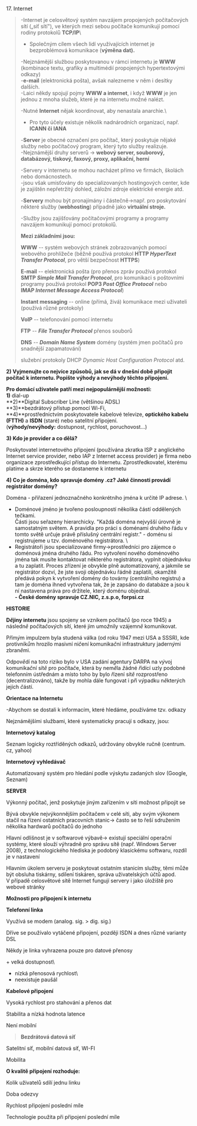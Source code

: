 17\. Internet

> -Internet je celosvětový systém navzájem propojených počítačových sítí
> („síť sítí"), ve kterých mezi sebou počítače komunikují pomocí rodiny
> protokolů **TCP/IP**\
> - Společným cílem všech lidí využívajících internet je bezproblémová
> komunikace (**výměna dat).**
>
> -Nejznámější službou poskytovanou v rámci internetu je **WWW**
> (kombinace textu, grafiky a multimédií propojených hypertextovými
> odkazy)\
> -**e-mail** (elektronická pošta), avšak nalezneme v něm i desítky
> dalších.\
> -Laici někdy spojují pojmy **WWW a internet**, i když **WWW** je jen
> jednou z mnoha služeb, které je na internetu možné nalézt.
>
> -Nutné **Internet** nějak koordinovat, aby nenastala anarchie.\
> - Pro tyto účely existuje několik nadnárodních organizací, např.
> **ICANN či IANA**
>
> -**Server** je obecné označení pro počítač, který poskytuje nějaké
> služby nebo počítačový program, který tyto služby realizuje.\
> -Nejznámější druhy serverů → **webový server, souborový, databázový,
> tiskový, faxový, proxy, aplikační, herní**
>
> -Servery v internetu se mohou nacházet přímo ve firmách, školách nebo
> domácnostech.\
> -jsou však umisťovány do specializovaných hostingových center, kde je
> zajištěn nepřetržitý dohled, záložní zdroje elektrické energie atd.
>
> -**Servery** mohou být pronajímány i částečně-\>např. pro poskytování
> některé služby (**webhosting**) případně jako **virtuální stroje.**
>
> -Služby jsou zajišťovány počítačovými programy a programy navzájem
> komunikují pomocí protokolů.
>
> **Mezi základními jsou:**
>
> **WWW** -- systém webových stránek zobrazovaných pomocí webového
> prohlížeče (běžně používá protokol **HTTP *HyperText Transfer
> Protocol***, pro větší bezpečnost **HTTPS**)
>
> **E-mail** -- elektronická pošta (pro přenos zpráv používá protokol
> **SMTP *Simple Mail Transfer Protocol***, pro komunikaci s poštovními
> programy používá protokol **POP3 *Post Office Protocol*** nebo
> **IMAP *Internet Message Access Protocol***)
>
> **Instant messaging** -- online (přímá, živá) komunikace mezi
> uživateli (používá různé protokoly)
>
> **VoIP** -- telefonování pomocí internetu
>
> **FTP** -- ***File Transfer Protocol*** přenos souborů
>
> **DNS** -- ***Domain Name System*** domény (systém jmen počítačů pro
> snadnější zapamatování)
>
> služební protokoly DHCP *Dynamic Host Configuration Protocol* atd.

**2) Vyjmenujte co nejvíce způsobů, jak se dá v dnešní době připojit
počítač k internetu. Popište výhody a nevýhody těchto připojení.**

**Pro domácí uživatele patří mezi nejpopulárnější možnosti:**\
**1)** dial-up\
**2)**Digital Subscriber Line (většinou ADSL)\
**3)**bezdrátový přístup pomocí Wi-Fi,\
**4)**prostřednictvím poskytovatele kabelové televize, **optického
kabelu (FTTH)** a **ISDN** (staré) nebo satelitní připojení.\
(**výhody/nevýhody:** dostupnost, rychlost, poruchovost...)

**3) Kdo je provider a co dělá?**

Poskytovatel internetového připojení (používána zkratka ISP z anglického
Internet service provider, nebo IAP z Internet access provider) je firma
nebo organizace zprostředkující přístup do Internetu. Zprostředkovatel,
kterému platíme a skrze kterého se dostaneme k internetu

**4) Co je doména, kdo spravuje domény .cz? Jaké činnosti provádí
registrátor domény?**

Doména - přiřazení jednoznačného konkrétního jména k určité IP adrese. \
- Doménové jméno je tvořeno posloupností několika částí oddělených
tečkami.\
Části jsou seřazeny hierarchicky. \"Každá doména nejvyšší úrovně je
samostatným světem. A pravidla pro práci s doménami druhého řádu v tomto
světě určuje právě příslušný centrální registr.\" - doménu si
registrujeme u tzv. doménového registrátora. \
- Registrátoři jsou specializované firmy-\>prostředníci pro zájemce o
doménová jména druhého řádu. Pro vytvoření nového doménového jména tak
musíte kontaktovat některého registrátora, vyplnit objednávku a tu
zaplatit. Proces zřízení je obvykle plně automatizovaný, a jakmile se
registrátor dozví, že jste svoji objednávku řádně zaplatili, okamžitě
předává pokyn k vytvoření domény do továrny (centrálního registru) a tam
je doména ihned vytvořena tak, že je zapsáno do databáze a jsou k ní
nastavena práva pro držitele, který doménu objednal. \
**- České domény spravuje CZ.NIC, z.s.p.o, forpsi.cz**

**HISTORIE**

**D*ě*jiny internetu** jsou spojeny se vznikem po*č*íta*čů* (po roce
1945) a následn*ě* po*č*íta*č*ov*ý*ch sítí, které jim umo*ž*nily
vzájemn*ě* komunikovat.

P*ř*ím*ý*m impulzem byla studená válka (od roku 1947 mezi USA a SSSR),
kde protivník*ů*m hrozilo masivní ni*č*ení komunika*č*ní infrastruktury
jadern*ý*mi zbran*ě*mi.

Odpov*ě*dí na toto riziko bylo v USA zadání agentury DARPA na v*ý*voj
komunika*č*ní sít*ě* pro po*č*íta*č*e, která by nem*ě*la *ž*ádné
*ř*ídící uzly podobné telefonním úst*ř*ednám a místo toho by bylo
*ř*ízení sít*ě* rozprost*ř*eno (decentralizováno), tak*ž*e by mohla dále
fungovat i p*ř*i v*ý*padku n*ě*kter*ý*ch jejích *č*ástí.

**Orientace na Internetu**

-Abychom se dostali k informacím, které hledáme, používáme tzv. odkazy

Nejznámějšími službami, které systematicky pracují s odkazy, jsou:

**Internetový katalog**

Seznam logicky roztříděných odkazů, udržovány obvykle ručně (centrum.
cz, yahoo)

**Internetový vyhledávač**

Automatizovaný systém pro hledání podle výskytu zadaných slov (Google,
Seznam)

**SERVER**

Výkonný počítač, jenž poskytuje jiným zařízením v síti možnost připojit
se

Bývá obvykle nejvýkonnějším počítačem v celé síti, aby svým výkonem
stačil na řízení ostatních pracovních stanic-\> často se to řeší
sdružením několika hardwarů počítačů do jednoho

Hlavní odlišnost je v softwarové výbavě-\> existují speciální operační
systémy, které slouží výhradně pro správu sítě (např. Windows Server
2008), z technologického hlediska je podobný klasickému softwaru, rozdíl
je v nastavení

Hlavním úkolem serveru je poskytovat ostatním stanicím služby, těmi může
být obsluha tiskárny, sdílení tiskáren, správa uživatelských účtů apod.
V případě celosvětové sítě Internet fungují servery i jako úložiště pro
webové stránky

**Možnosti pro připojení k internetu**

**Telefonní linka**

Využívá se modem (analog. sig. \> dig. sig.)

Dříve se používalo vytáčené připojení, později ISDN a dnes různé
varianty DSL

Někdy je linka vyhrazena pouze pro datové přenosy

\+ velká dostupnost\
- nízká přenosová rychlost\
- neexistuje paušál

**Kabelové připojení**

Vysoká rychlost pro stahování a přenos dat

Stabilita a nízká hodnota latence

Není mobilní

> **Bezdrátová datová síť**

Satelitní síť, mobilní datová síť, WI-FI

Mobilita

**O kvalitě připojení rozhoduje:**

Kolik uživatelů sdílí jednu linku

Doba odezvy

Rychlost připojení poslední míle

Technologie použita při připojení poslední míle
